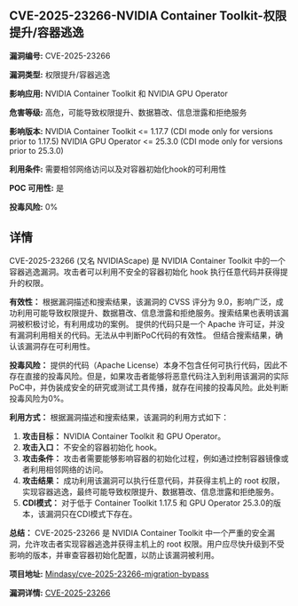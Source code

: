 ## CVE-2025-23266-NVIDIA Container Toolkit-权限提升/容器逃逸

**漏洞编号:** CVE-2025-23266

**漏洞类型:** 权限提升/容器逃逸

**影响应用:** NVIDIA Container Toolkit 和 NVIDIA GPU Operator

**危害等级:** 高危，可能导致权限提升、数据篡改、信息泄露和拒绝服务

**影响版本:** NVIDIA Container Toolkit <= 1.17.7 (CDI mode only for versions prior to 1.17.5)
NVIDIA GPU Operator <= 25.3.0 (CDI mode only for versions prior to 25.3.0)

**利用条件:** 需要相邻网络访问以及对容器初始化hook的可利用性

**POC 可用性:** 是

**投毒风险:** 0%

## 详情

CVE-2025-23266 (又名 NVIDIAScape) 是 NVIDIA Container Toolkit 中的一个容器逃逸漏洞。攻击者可以利用不安全的容器初始化 hook 执行任意代码并获得提升的权限。

**有效性：**
根据漏洞描述和搜索结果，该漏洞的 CVSS 评分为 9.0，影响广泛，成功利用可能导致权限提升、数据篡改、信息泄露和拒绝服务。搜索结果也表明该漏洞被积极讨论，有利用成功的案例。
提供的代码只是一个 Apache 许可证，并没有漏洞利用相关的代码。无法从中判断PoC代码的有效性。
但结合搜索结果，确认该漏洞存在可利用性。

**投毒风险：**
提供的代码（Apache License）本身不包含任何可执行代码，因此不存在直接的投毒风险。但是，如果攻击者能够将恶意代码注入到利用该漏洞的实际PoC中，并伪装成安全的研究或测试工具传播，就存在间接的投毒风险。此处判断投毒风险为0%。

**利用方式：**
根据漏洞描述和搜索结果，该漏洞的利用方式如下：

1.  **攻击目标：** NVIDIA Container Toolkit 和 GPU Operator。
2.  **攻击入口：** 不安全的容器初始化 hook。
3.  **攻击条件：** 攻击者需要能够影响容器的初始化过程，例如通过控制容器镜像或者利用相邻网络的访问。
4.  **攻击结果：** 成功利用该漏洞可以执行任意代码，并获得主机上的 root 权限，实现容器逃逸，最终可能导致权限提升、数据篡改、信息泄露和拒绝服务。
5.  **CDI模式：** 对于低于 Container Toolkit 1.17.5 和 GPU Operator 25.3.0的版本，该漏洞只在CDI模式下存在。

**总结：**
CVE-2025-23266 是 NVIDIA Container Toolkit 中一个严重的安全漏洞，允许攻击者实现容器逃逸并获得主机上的 root 权限。用户应尽快升级到不受影响的版本，并审查容器初始化配置，以防止该漏洞被利用。

**项目地址:** [Mindasy/cve-2025-23266-migration-bypass](https://github.com/Mindasy/cve-2025-23266-migration-bypass)

**漏洞详情:** [CVE-2025-23266](https://nvd.nist.gov/vuln/detail/CVE-2025-23266)